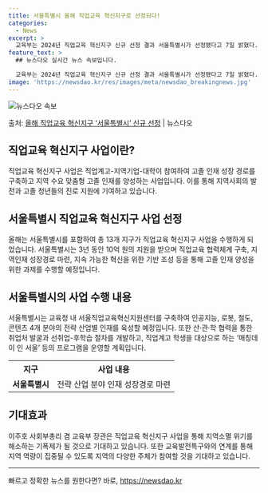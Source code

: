 ```yaml
---
title: 서울특별시 올해 직업교육 혁신지구로 선정되다!
categories:
  - News
excerpt: >
  교육부는 2024년 직업교육 혁신지구 신규 선정 결과 서울특별시가 선정됐다고 7일 밝혔다. 직업교육 혁신지구…
feature_text: >
  ## 뉴스다오 실시간 뉴스 속보입니다.

  교육부는 2024년 직업교육 혁신지구 신규 선정 결과 서울특별시가 선정됐다고 7일 밝혔다. 직업교육 혁신지구…
image: 'https://newsdao.kr/res/images/meta/newsdao_breakingnews.jpg'
---
```


![뉴스다오 속보](https://newsdao.kr/res/images/meta/newsdao_breakingnews.jpg)

<p>출처: <a href="https://newsdao.kr/3287" rel="dofollow">올해 직업교육 혁신지구 ‘서울특별시’ 신규 선정</a> | 뉴스다오</p>

<h2 data-ke-size="size26">직업교육 혁신지구 사업이란?</h2>
<p data-ke-size="size16">직업교육 혁신지구 사업은 직업계고-지역기업-대학이 참여하여 고졸 인재 성장 경로를 구축하고 지역 수요 맞춤형 고졸 인재를 양성하는 사업입니다. 이를 통해 지역사회의 발전과 고졸 청년들의 진로 지원에 기여하고 있습니다.</p>

<h2 data-ke-size="size26">서울특별시 직업교육 혁신지구 사업 선정</h2>
<p data-ke-size="size16">올해는 서울특별시를 포함하여 총 13개 지구가 직업교육 혁신지구 사업을 수행하게 되었습니다. 서울특별시는 3년 동안 10억 원의 지원을 받으며 직업교육 협력체계 구축, 지역인재 성장경로 마련, 지속 가능한 혁신을 위한 기반 조성 등을 통해 고졸 인재 양성을 위한 과제를 수행할 예정입니다.</p>

<h2 data-ke-size="size26">서울특별시의 사업 수행 내용</h2>
<p data-ke-size="size16">서울특별시는 교육청 내 서울직업교육혁신지원센터를 구축하여 인공지능, 로봇, 철도, 콘텐츠 4개 분야의 전략 산업별 인재를 육성할 예정입니다. 또한 산·관·학 협력을 통한 취업처 발굴과 선취업-후학습 절차를 개발하고, 직업계고 학생을 대상으로 하는 ‘매칭데이 인 서울’ 등의 프로그램을 운영할 계획입니다.</p>

<table>
  <tr>
    <th>지구</th>
    <th>사업 내용</th>
  </tr>
  <tr>
    <td style="text-align: center; height: 17px;"><b>서울특별시</b></td>
    <td style="text-align: center; height: 17px;">전략 산업 분야 인재 성장경로 마련</td>
  </tr>
</table>

<h2 data-ke-size="size26">기대효과</h2>
<p data-ke-size="size16">이주호 사회부총리 겸 교육부 장관은 직업교육 혁신지구 사업을 통해 지역소멸 위기를 해소하는 기폭제가 될 것으로 기대하고 있습니다. 또한 교육발전특구와의 연계를 통해 지역 역량이 집중될 수 있도록 지역의 다양한 주체가 참여할 것을 기대하고 있습니다.</p>

<hr> 

빠르고 정확한 뉴스를 원한다면? 바로, <a href="https://newsdao.kr" rel="dofollow">https://newsdao.kr</a>


